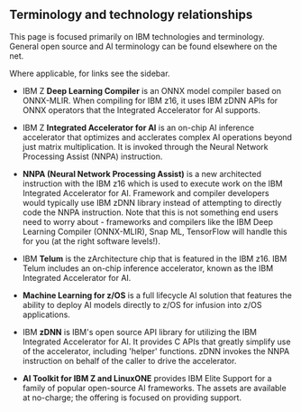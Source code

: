 ## Terminology and technology relationships

This page is focused primarily on IBM technologies and terminology. General open source and AI terminology can be found elsewhere on the net. 

Where applicable, for links see the sidebar.

- IBM Z **Deep Learning Compiler** is an ONNX model compiler based on ONNX-MLIR. When compiling for IBM z16, it uses IBM zDNN APIs for ONNX operators that the Integrated Accelerator for AI supports. 

- IBM Z **Integrated Accelerator for AI** is an on-chip AI inference accelerator that optimizes and acclerates complex AI operations beyond just matrix multiplication. It is invoked through the Neural Network Processing Assist (NNPA) instruction.

- **NNPA (Neural Network Processing Assist)** is a new architected instruction with the IBM z16 which is used to execute work on the IBM Integrated Accelerator for AI. Framework and compiler developers would typically use IBM zDNN library instead of attempting to directly code the NNPA instruction. Note that this is not something end users need to worry about - frameworks and compilers like the IBM Deep Learning Compiler (ONNX-MLIR), Snap ML, TensorFlow will handle this for you (at the right software levels!).

- IBM **Telum** is the zArchitecture chip that is featured in the IBM z16. IBM Telum includes an on-chip inference accelerator, known as the IBM Integrated Accelerator for AI.

- **Machine Learning for z/OS** is a full lifecycle AI solution that features the ability to deploy AI models directly to z/OS for infusion into z/OS applications.

- IBM **zDNN** is IBM's open source API library for utilizing the IBM Integrated Accelerator for AI. It provides C APIs that greatly simplify use of the accelerator, including 'helper' functions. zDNN invokes the NNPA instruction on behalf of the caller to drive the accelerator.

- **AI Toolkit for IBM Z and LinuxONE** provides IBM Elite Support for a family of popular open-source AI frameworks. The assets are available at no-charge; the offering is focused on providing support. 